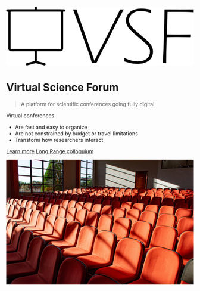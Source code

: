 ![logo](media/logo.png)

# Virtual Science Forum

> A platform for scientific conferences going fully digital

Virtual conferences

- Are fast and easy to organize
- Are not constrained by budget or travel limitations
- Transform how researchers interact

[Learn more](#welcome) [Long Range colloquium](long_range_colloquium.md)

<!-- background image -->

![](media/bg.jpg)
